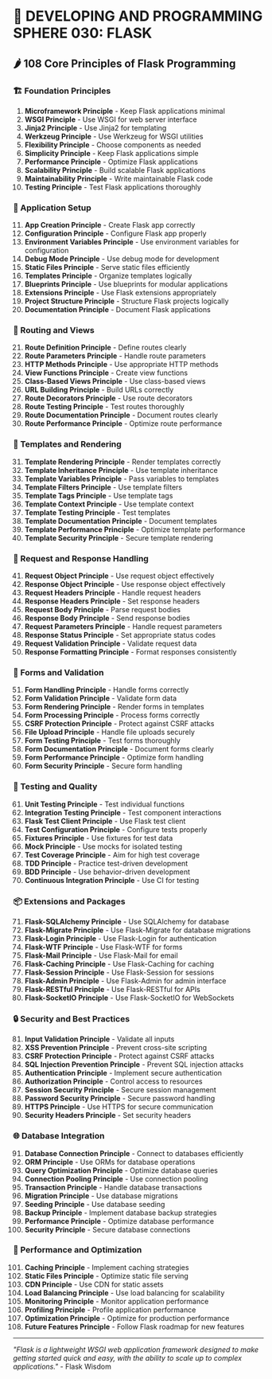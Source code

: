 # 🌟 DEVELOPING AND PROGRAMMING SPHERE 030: FLASK

## 🌶️ 108 Core Principles of Flask Programming

### 🏗️ Foundation Principles

1. **Microframework Principle** - Keep Flask applications minimal
2. **WSGI Principle** - Use WSGI for web server interface
3. **Jinja2 Principle** - Use Jinja2 for templating
4. **Werkzeug Principle** - Use Werkzeug for WSGI utilities
5. **Flexibility Principle** - Choose components as needed
6. **Simplicity Principle** - Keep Flask applications simple
7. **Performance Principle** - Optimize Flask applications
8. **Scalability Principle** - Build scalable Flask applications
9. **Maintainability Principle** - Write maintainable Flask code
10. **Testing Principle** - Test Flask applications thoroughly

### 🎯 Application Setup

11. **App Creation Principle** - Create Flask app correctly
12. **Configuration Principle** - Configure Flask app properly
13. **Environment Variables Principle** - Use environment variables for configuration
14. **Debug Mode Principle** - Use debug mode for development
15. **Static Files Principle** - Serve static files efficiently
16. **Templates Principle** - Organize templates logically
17. **Blueprints Principle** - Use blueprints for modular applications
18. **Extensions Principle** - Use Flask extensions appropriately
19. **Project Structure Principle** - Structure Flask projects logically
20. **Documentation Principle** - Document Flask applications

### 🧮 Routing and Views

21. **Route Definition Principle** - Define routes clearly
22. **Route Parameters Principle** - Handle route parameters
23. **HTTP Methods Principle** - Use appropriate HTTP methods
24. **View Functions Principle** - Create view functions
25. **Class-Based Views Principle** - Use class-based views
26. **URL Building Principle** - Build URLs correctly
27. **Route Decorators Principle** - Use route decorators
28. **Route Testing Principle** - Test routes thoroughly
29. **Route Documentation Principle** - Document routes clearly
30. **Route Performance Principle** - Optimize route performance

### 🎨 Templates and Rendering

31. **Template Rendering Principle** - Render templates correctly
32. **Template Inheritance Principle** - Use template inheritance
33. **Template Variables Principle** - Pass variables to templates
34. **Template Filters Principle** - Use template filters
35. **Template Tags Principle** - Use template tags
36. **Template Context Principle** - Use template context
37. **Template Testing Principle** - Test templates
38. **Template Documentation Principle** - Document templates
39. **Template Performance Principle** - Optimize template performance
40. **Template Security Principle** - Secure template rendering

### 🔧 Request and Response Handling

41. **Request Object Principle** - Use request object effectively
42. **Response Object Principle** - Use response object effectively
43. **Request Headers Principle** - Handle request headers
44. **Response Headers Principle** - Set response headers
45. **Request Body Principle** - Parse request bodies
46. **Response Body Principle** - Send response bodies
47. **Request Parameters Principle** - Handle request parameters
48. **Response Status Principle** - Set appropriate status codes
49. **Request Validation Principle** - Validate request data
50. **Response Formatting Principle** - Format responses consistently

### 🚀 Forms and Validation

51. **Form Handling Principle** - Handle forms correctly
52. **Form Validation Principle** - Validate form data
53. **Form Rendering Principle** - Render forms in templates
54. **Form Processing Principle** - Process forms correctly
55. **CSRF Protection Principle** - Protect against CSRF attacks
56. **File Upload Principle** - Handle file uploads securely
57. **Form Testing Principle** - Test forms thoroughly
58. **Form Documentation Principle** - Document forms clearly
59. **Form Performance Principle** - Optimize form handling
60. **Form Security Principle** - Secure form handling

### 🧪 Testing and Quality

61. **Unit Testing Principle** - Test individual functions
62. **Integration Testing Principle** - Test component interactions
63. **Flask Test Client Principle** - Use Flask test client
64. **Test Configuration Principle** - Configure tests properly
65. **Fixtures Principle** - Use fixtures for test data
66. **Mock Principle** - Use mocks for isolated testing
67. **Test Coverage Principle** - Aim for high test coverage
68. **TDD Principle** - Practice test-driven development
69. **BDD Principle** - Use behavior-driven development
70. **Continuous Integration Principle** - Use CI for testing

### 📦 Extensions and Packages

71. **Flask-SQLAlchemy Principle** - Use SQLAlchemy for database
72. **Flask-Migrate Principle** - Use Flask-Migrate for database migrations
73. **Flask-Login Principle** - Use Flask-Login for authentication
74. **Flask-WTF Principle** - Use Flask-WTF for forms
75. **Flask-Mail Principle** - Use Flask-Mail for email
76. **Flask-Caching Principle** - Use Flask-Caching for caching
77. **Flask-Session Principle** - Use Flask-Session for sessions
78. **Flask-Admin Principle** - Use Flask-Admin for admin interface
79. **Flask-RESTful Principle** - Use Flask-RESTful for APIs
80. **Flask-SocketIO Principle** - Use Flask-SocketIO for WebSockets

### 🔒 Security and Best Practices

81. **Input Validation Principle** - Validate all inputs
82. **XSS Prevention Principle** - Prevent cross-site scripting
83. **CSRF Protection Principle** - Protect against CSRF attacks
84. **SQL Injection Prevention Principle** - Prevent SQL injection attacks
85. **Authentication Principle** - Implement secure authentication
86. **Authorization Principle** - Control access to resources
87. **Session Security Principle** - Secure session management
88. **Password Security Principle** - Secure password handling
89. **HTTPS Principle** - Use HTTPS for secure communication
90. **Security Headers Principle** - Set security headers

### 🌐 Database Integration

91. **Database Connection Principle** - Connect to databases efficiently
92. **ORM Principle** - Use ORMs for database operations
93. **Query Optimization Principle** - Optimize database queries
94. **Connection Pooling Principle** - Use connection pooling
95. **Transaction Principle** - Handle database transactions
96. **Migration Principle** - Use database migrations
97. **Seeding Principle** - Use database seeding
98. **Backup Principle** - Implement database backup strategies
99. **Performance Principle** - Optimize database performance
100. **Security Principle** - Secure database connections

### 🚀 Performance and Optimization

101. **Caching Principle** - Implement caching strategies
102. **Static Files Principle** - Optimize static file serving
103. **CDN Principle** - Use CDN for static assets
104. **Load Balancing Principle** - Use load balancing for scalability
105. **Monitoring Principle** - Monitor application performance
106. **Profiling Principle** - Profile application performance
107. **Optimization Principle** - Optimize for production performance
108. **Future Features Principle** - Follow Flask roadmap for new features

---

*"Flask is a lightweight WSGI web application framework designed to make getting started quick and easy, with the ability to scale up to complex applications."* - Flask Wisdom
